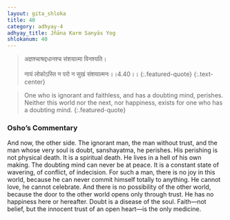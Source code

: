 ```yaml
---
layout: gita_shloka
title: 40
category: adhyay-4
adhyay_title: Jñāna Karm Sanyās Yog
shlokanum: 40
---
```


> अज्ञश्चाश्रद्दधानश्च संशयात्मा विनश्यति।<br><br>नायं लोकोऽस्ति न परो न सुखं संशयात्मनः।।4.40।।
{:.featured-quote}
{:.text-center}

> One who is ignorant and faithless, and has a doubting mind, perishes. Neither this world nor the next, nor happiness, exists for one who has a doubting mind.
{:.featured-quote}

### Osho’s Commentary
And now, the other side. The ignorant man, the man without trust, and the man whose very soul is doubt, sanshayatma, he perishes.
His perishing is not physical death. It is a spiritual death. He lives in a hell of his own making. The doubting mind can never be at peace. It is a constant state of wavering, of conflict, of indecision.
For such a man, there is no joy in this world, because he can never commit himself totally to anything. He cannot love, he cannot celebrate. And there is no possibility of the other world, because the door to the other world opens only through trust. He has no happiness here or hereafter.
Doubt is a disease of the soul. Faith—not belief, but the innocent trust of an open heart—is the only medicine.
